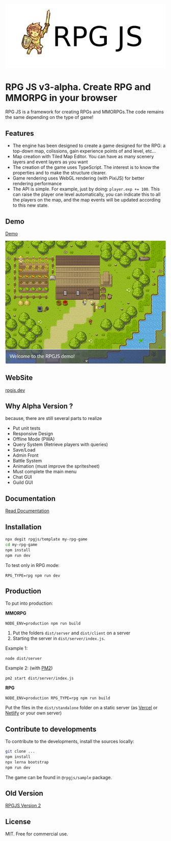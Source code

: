 ![Header icon](/docs/header.png)

# RPG JS v3-alpha. Create RPG and MMORPG in your browser

RPG JS is a framework for creating RPGs and MMORPGs.The code remains the same depending on the type of game!

## Features

* The engine has been designed to create a game designed for the RPG: a top-down map, colissions, gain experience points of and level, etc...
* Map creation with Tiled Map Editor. You can have as many scenery layers and event layers as you want
* The creation of the game uses TypeScript. The interest is to know the properties and to make the structure clearer.
* Game rendering uses WebGL rendering (with PixiJS) for better rendering performance
* The API is simple. For example, just by doing: `player.exp += 100`. This can raise the player one level automatically, you can indicate this to all the players on the map, and the map events will be updated according to this new state.

## Demo 

[Demo](https://rpgjs.dev)

![Demo](/docs/demo.png)

## WebSite

[rpgjs.dev](https://rpgjs.dev)

## Why Alpha Version ?

because, there are still several parts to realize

* Put unit tests
* Responsive Design
* Offline Mode (PWA)
* Query System (Retrieve players with queries)
* Save/Load
* Admin Front 
* Battle System
* Animation (must improve the spritesheet)
* Must complete the main menu
* Chat GUI
* Guild GUI

## Documentation 

[Read Documentation](https://docs.rpgjs.dev/guide/get-started.html)

## Installation 

```bash
npx degit rpgjs/template my-rpg-game
cd my-rpg-game
npm install
npm run dev
```

To test only in RPG mode:

`RPG_TYPE=rpg npm run dev`

## Production

To put into production:

**MMORPG**

`NODE_ENV=production npm run build`

1. Put the folders `dist/server` and `dist/client` on a server
2. Starting the server in `dist/server/index.js`.

Example 1:

`node dist/server`

Example 2: (with [PM2](https://pm2.keymetrics.io))

`pm2 start dist/server/index.js`

**RPG**

`NODE_ENV=production RPG_TYPE=rpg npm run build`

Put the files in the `dist/standalone` folder on a static server (as [Vercel](https://vercel.com) or [Netlify](https://www.netlify.com) or your own server)

## Contribute to developments

To contribute to the developments, install the sources locally:

```bash
git clone ...
npm install
npx lerna bootstrap
npm run dev
```

The game can be found in `@rpgjs/sample` package.

## Old Version

[RPGJS Version 2](https://v2.rpgjs.dev)

## License

MIT. Free for commercial use.